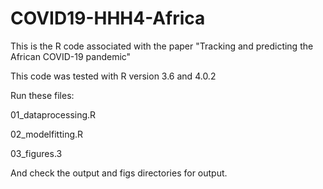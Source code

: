 # COVID19-HHH4-Africa

This is the R code associated with the paper "Tracking and predicting the African COVID-19 pandemic"

This code was tested with R version 3.6 and 4.0.2


Run these files:

01_dataprocessing.R

02_modelfitting.R

03_figures.3

And check the output and figs directories for output.
